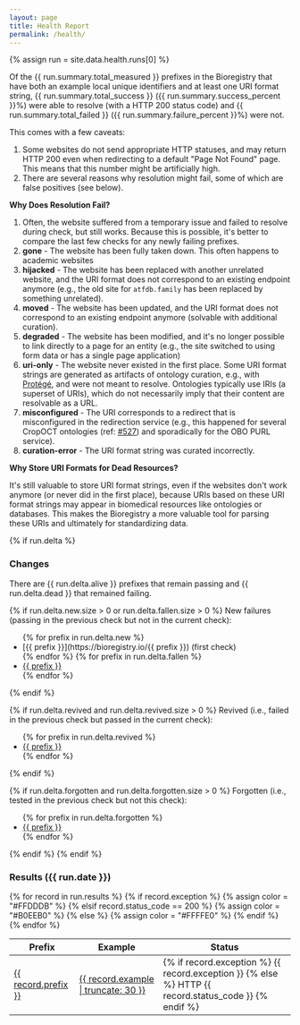 ```yaml
---
layout: page
title: Health Report
permalink: /health/
---
```


{% assign run = site.data.health.runs[0] %}

Of the {{ run.summary.total_measured }} prefixes in the Bioregistry that have
both an example local unique identifiers and at least one URI format string,
{{ run.summary.total_success }} ({{ run.summary.success_percent }}%)
were able to resolve (with a HTTP 200 status code) and {{ run.summary.total_failed }}
({{ run.summary.failure_percent }}%) were not.

This comes with a few caveats:

1. Some websites do not send appropriate HTTP statuses, and may return HTTP 200
   even when redirecting to a default "Page Not Found" page. This means that this
   number might be artificially high.
2. There are several reasons why resolution might fail, some of which are false
   positives (see below).

**Why Does Resolution Fail?**

1. Often, the website suffered from a temporary issue and failed to resolve during
   check, but still works. Because this is possible, it's better to compare the
   last few checks for any newly failing prefixes.
2. **gone** - The website has been fully taken down. This often happens to academic websites
3. **hijacked** - The website has been replaced with another unrelated website, and the URI
   format does not correspond to an existing endpoint anymore (e.g., the old
   site for `atfdb.family` has been replaced by something unrelated).
4. **moved** - The website has been updated, and the URI format does not correspond to an
   existing endpoint anymore (solvable with additional curation).
5. **degraded** - The website has been modified, and it's no longer possible to link directly to a page for an entity
   (e.g., the site switched to using form data or has a single page application)
6. **uri-only** - The website never existed in the first place. Some URI format strings are
   generated as artifacts of ontology curation,
   e.g., with [Protégé](https://protege.stanford.edu), and were not meant to
   resolve. Ontologies typically use IRIs (a superset of URIs), which do not
   necessarily imply that their content are resolvable as a URL.
7. **misconfigured** - The URI corresponds to a redirect that is misconfigured in the redirection
   service (e.g., this happened for several CropOCT ontologies
   (ref: [#527](https://github.com/biopragmatics/bioregistry/issues/527)) and
   sporadically for the OBO PURL service).
8. **curation-error** - The URI format string was curated incorrectly.

**Why Store URI Formats for Dead Resources?**

It's still valuable to store URI format strings, even if the websites don't work
anymore (or never did in the first place), because URIs based on these URI
format strings may appear in biomedical resources like ontologies or databases.
This makes the Bioregistry a more valuable tool for parsing these URIs and
ultimately for standardizing data.

{% if run.delta %}

### Changes

There are {{ run.delta.alive }} prefixes that remain passing and
{{ run.delta.dead }} that remained failing.

{% if run.delta.new.size > 0 or run.delta.fallen.size > 0 %}
New failures (passing in the previous check but not in the current check):

<ul>
{% for prefix in run.delta.new %}
<li>[{{ prefix }}](https://bioregistry.io/{{ prefix }}) (first check)</li>
{% endfor %}
{% for prefix in run.delta.fallen %}
<li><a href="https://bioregistry.io/{{ prefix }}">{{ prefix }}</a></li>
{% endfor %}
</ul>
{% endif %}

{% if run.delta.revived and run.delta.revived.size > 0 %}
Revived (i.e., failed in the previous check but passed in the current check):
<ul>
{% for prefix in run.delta.revived %}
<li><a href="https://bioregistry.io/{{ prefix }}">{{ prefix }}</a></li>
{% endfor %}
</ul>
{% endif %}

{% if run.delta.forgotten and run.delta.forgotten.size > 0 %}
Forgotten (i.e., tested in the previous check but not this check):
<ul>
{% for prefix in run.delta.forgotten %}
<li><a href="https://bioregistry.io/{{ prefix }}">{{ prefix }}</a></li>
{% endfor %}
</ul>
{% endif %}
{% endif %}

### Results ({{ run.date }})

<table>
   <thead>
      <tr>
         <th>Prefix</th>
         <th>Example</th>
         <th>Status</th>
      </tr>
   </thead>
   <tbody>
   {% for record in run.results %}
      {% if record.exception %}
         {% assign color = "#FFDDDB" %}
      {% elsif record.status_code == 200 %}
         {% assign color = "#B0EEB0" %}
      {% else %}
         {% assign color = "#FFFFE0" %}
      {% endif %}
      <tr style="background-color: {{ color }}">
         <td><a href="https://bioregistry.io/{{ record.prefix }}">{{ record.prefix }}</a></td>
         <td><a href="{{ record.url | uri_escape }}">{{ record.example | truncate: 30 }}</a></td>
         <td>
            {% if record.exception %}
                {{ record.exception }}
            {% else %}
                HTTP {{ record.status_code }}
            {% endif %}
        </td>
      </tr>
   {% endfor %}
   </tbody>
</table>

